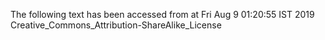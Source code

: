 The following text has been accessed from at Fri Aug 9 01:20:55 IST 2019
Creative_Commons_Attribution-ShareAlike_License
